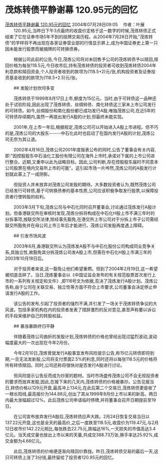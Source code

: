 # 茂炼转债平静谢幕 120.95元的回忆
[茂炼转债平静谢幕 120.95元的回忆](http://bond.hexun.com/2004-07-28/102277611.html)
2004年07月28日09:05　   作者：叶展
　　120.95元,当昨日下午3点最终的收盘价定格于这一数字的时候,茂炼转债正式结束了它在证券市场5年不到的挂牌交易历程。从2004年7月28日开始,"茂炼转债"的字样将不再出现在各家证券营业部的行情显示屏上,成为中国证券史上第一只因未能发行股票而被摘牌的可转换债券。

　　根据公司此前的公告,今日,茂炼公司将对未回售予公司的茂炼转债予以赎回,赎回价格为每张118.5元,今日收市后,持有茂炼转债的投资者可收到茂炼转债2004年利息款和赎回资金,个人投资者收到的款项为(118.5+2)元/张,机构投资者及证券投资基金收到的款项为(118.5+2.5)元/张。 

　　## 发股计划坎坷多变　　

　　茂炼转债于1999年8月17日上市,额度为15亿元。当时,由于可转债这一品种还处于试验阶段,因此出现了茂炼转债、丝绸转债、南化转债这三家未上市公司发行的可转债。如今,丝绸股份和南化股份都已成功发行A股,唯独茂炼公司,在近5年的可转债存续期内,虽然一再提出发行A股的计划,但最终未能实现。 

　　2001年,在上市一年后,根据规定,茂炼公司可以开始进入A股上市进程。但不巧的是,茂炼公司的大股东------中石化此时也启动了在国内发行A股的计划,茂炼公司无奈为其让道。

　　2002年4月16日,茂炼公司2001年度报表公布的同时,公告了董事会有关内容,即:"因控股股东中石油化工股份有限公司在海外上市时,承诺对下属的上市公司进行整合。近期,又重申以此为战略目标。因此,公司判断,存在控股股东届时不同意本公司股票在境内交易所上市的可能"。这引起市场一片哗然,茂炼公司的A股发行计划就此蒙上了一成阴影。

　　但投资人并未放弃对茂炼公司发股的期待。大多数投资者认为,既然茂炼公司已经发行可转债,基于可转换债券的基本性质,公司应该积极争取发行股票,以保障投资者行使转股的权利。

　　2003年3月下旬,茂炼公司与中石化同时召开董事会,讨论通过茂炼发行A股计划。但香港联交所在审核时发现,茂炼分拆将构成在中石化H股上市不满三年时的分拆事项,按联交所法律,除经事先豁免,在港交所上市公司对于分拆上市子公司需经联交所豁免并在母公司上市三年后才能进行。茂炼公司发股再度遇上障碍。

　　## 引发市场风波　　

　　2003年6月,香港联交所认为茂炼发A股不与中石化股份公司构成同业竞争关系,具独立性,故豁免其分拆茂炼公司发A股上市,但需在中石化H股上市满三年的2003年10月18日后。

　　对于投资者来说,这一豁免让他们希望重燃。但到了2004年2月19日,这一希望被彻底击碎了。当日,茂炼董事会以《中国证监会发布的有关规范股票首次发行上市的一系列有关规定和文件》,即116号文为依据,否决了茂炼发行A股计划。茂炼公告称,由于公司在关联交易、独立性等方面不符合上市要求,公司董事会决定停止申请发行A股的工作。

　　该公告的发布,引起了投资者的强烈不满,并引发了一场关于茂炼转债争议的大风波。包括多家机构在内的投资者发表了措辞激烈的反对意见,甚至声称要以诉讼的手段来维护自己的转股权益。

　　## 暴涨暴跌终归平静　　 

　　伴随着茂炼公司曲折的发股计划,茂炼转债的价格也曾经出现过猛烈波动,波动幅度最大的一次出现在今年2月份。 

　　今年2月10日,茂炼曾就发行A股事宜发布风险提示公告,称15亿元转债即将到期,一旦无法发新股,公司将支付票面2.5%的利息,同时还将以每张118.5元的价格将所有转债赎回。同时,公司还称将很快对是否发行A股进行讨论。

　　但风险提示公告反而成为炒家的题材。当时市场盛传茂炼公司不会无视投资者的要求而放弃发股,因此,在接下来的几天内,茂炼转债的价格被暴炒。公告见报当日,转债价格以129元开盘,最高冲上134元,在此后第二个交易日,茂炼转债更是收了一根长阳线,最高报价为144.88元,创出了其从1999年8月份上市以来的新高。两日内最大涨幅超过12%。此后茂炼公司申请临时停牌,并将董事会召开日期提前至19日。

　　在公司宣布放弃发行A股后,茂炼转债应声大跌。2月24日恢复交易当日以137.22元开盘,这也是全天的最高价,之后一度跌至118.5元,收盘价为119.47元,与2月12日收市价142.22元相比,每张跌去22.75元,跌幅达16%,一天损失的市值高达3.4亿元。当天成交量也放出上市以来的天量,共成交388.73万张,换手率达25.92%,成交金额为4.66亿元。 

　　此后,茂炼转债的价格便逐渐向赎回价靠拢。昨日,茂炼转债交易的最后一天,这只可转债上涨了3分钱,最终留给了投资者120.95元的回忆。
